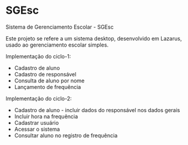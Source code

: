 # SGEsc
Sistema de Gerenciamento Escolar - SGEsc

Este projeto se refere a um sistema desktop, desenvolvido em Lazarus, usado ao gerenciamento escolar simples.

Implementação do ciclo-1:
- Cadastro de aluno
- Cadastro de responsável
- Consulta de aluno por nome
- Lançamento de frequência

Implementação do ciclo-2:
- Cadastro de aluno - incluir dados do responsável nos dados gerais
- Incluir hora na frequência
- Cadastrar usuário
- Acessar o sistema
- Consultar aluno no registro de frequência
